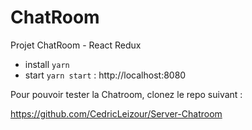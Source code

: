 # ChatRoom

Projet ChatRoom - React Redux

- install `yarn`
- start `yarn start` : http://localhost:8080


Pour pouvoir tester la Chatroom, clonez le repo suivant :

https://github.com/CedricLeizour/Server-Chatroom


